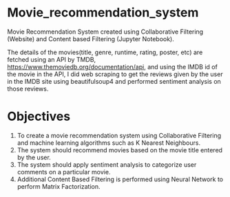 # Movie_recommendation_system

Movie Recommendation System created using Collaborative Filtering (Website) and Content based Filtering (Jupyter Notebook).

The details of the movies(title, genre, runtime, rating, poster, etc) are fetched using an API by TMDB, https://www.themoviedb.org/documentation/api, and using the IMDB id of the movie in the API, I did web scraping to get the reviews given by the user in the IMDB site using beautifulsoup4 and performed sentiment analysis on those reviews.

# Objectives
1. To create a movie recommendation system using Collaborative Filtering and machine learning algorithms such as K Nearest Neighbours.
2. The system should recommend movies based on the movie title entered by the user.
3. The system should apply sentiment analysis to categorize user comments on a particular movie.
4. Additional Content Based Filtering is performed using Neural Network to perform Matrix Factorization.
